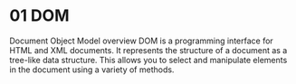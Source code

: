 # 01 DOM
 Document Object Model
 overview
     DOM is a programming interface for HTML and XML documents. It represents the structure of a document as
     a tree-like data structure. This allows you to select and manipulate elements in the document using a
     variety of methods.
